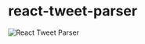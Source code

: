 # react-tweet-parser

![React Tweet Parser](https://github.com/miles-crighton/react-tweet-parser/blob/master/readme-image.png)
